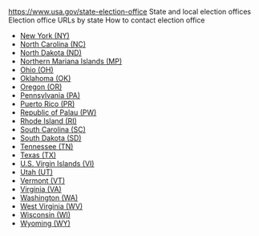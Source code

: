 

https://www.usa.gov/state-election-office
State and local election offices
Election office URLs by state
How to contact election office

* [New York (NY)](https://www.elections.ny.gov/)
* [North Carolina (NC)](https://www.ncsbe.gov/)
* [North Dakota (ND)](https://vip.sos.nd.gov/PortalList.aspx)
* [Northern Mariana Islands (MP)](https://www.votecnmi.gov.mp/)
* [Ohio (OH)](https://www.sos.state.oh.us/elections/voters/)
* [Oklahoma (OK)](https://oklahoma.gov/elections.html)
* [Oregon (OR)](https://sos.oregon.gov/voting-elections/Pages/default.aspx)
* [Pennsylvania (PA)](https://www.dos.pa.gov/VotingElections/Pages/default.aspx)
* [Puerto Rico (PR)](https://ww2.ceepur.org/)
* [Republic of Palau (PW)](https://palauelection.org/)
* [Rhode Island (RI)](https://vote.sos.ri.gov/)
* [South Carolina (SC)](https://www.scvotes.org/)
* [South Dakota (SD)](https://sdsos.gov/elections-voting/default.aspx)
* [Tennessee (TN)](https://sos.tn.gov/elections)
* [Texas (TX)](https://www.sos.state.tx.us/elections/index.shtml)
* [U.S. Virgin Islands (VI)](https://vivote.gov/)
* [Utah (UT)](https://vote.utah.gov/)
* [Vermont (VT)](https://sos.vermont.gov/elections/)
* [Virginia (VA)](https://www.elections.virginia.gov/)
* [Washington (WA)](https://www.sos.wa.gov/elections)
* [West Virginia (WV)](https://sos.wv.gov/elections/pages/default.aspx)
* [Wisconsin (WI)](https://myvote.wi.gov/en-us/)
* [Wyoming (WY)](https://sos.wyo.gov/Elections/Default.aspx)
